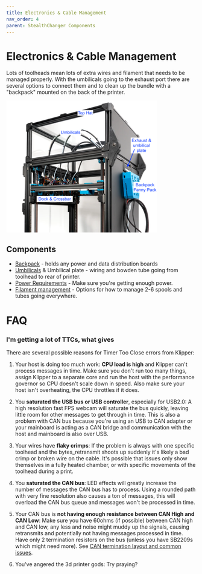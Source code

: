 ```yaml
---
title: Electronics & Cable Management
nav_order: 4
parent: StealthChanger Components
---
```

<!-- Use the page layout at TOC.md:  https://github.com/sdylewski/StealthChanger/blob/main/docs/TOC.md -->

# Electronics & Cable Management
Lots of toolheads mean lots of extra wires and filament that needs to be managed properly. With the umbilicals going to the exhaust port there are several options to connect them and to clean up the bundle with a "backpack" mounted on the back of the printer.

<img src="../media/CableManagement/LDO_Stealthchanger_back_annotated.png" width="400">

## Components
* [Backpack](#Backpack) - holds any power and data distribution boards 
* [Umbilicals](Umbilicals.md) & Umbilical plate - wiring and bowden tube going from toolhead to rear of printer.
* [Power Requirements](Power.md) - Make sure you're getting enough power.
* [Filament management](FilamentManagement.md) - Options for how to manage 2-6 spools and tubes going everywhere.

# FAQ

### I'm getting a lot of TTCs, what gives
There are several possible reasons for Timer Too Close errors from Klipper:

1. Your host is doing too much work: **CPU load is high** and Klipper can't process messages in time. Make sure you don't run too many things, assign Klipper to a separate core and run the host with the performance governor so CPU doesn't scale down in speed. Also make sure your host isn't overheating, the CPU throttles if it does.

2. You **saturated the USB bus or USB controller**, especially for USB2.0: A high resolution fast FPS webcam will saturate the bus quickly, leaving little room for other messages to get through in time. This is also a problem with CAN bus because you're using an USB to CAN adapter or your mainboard is acting as a CAN bridge and communication with the host and mainboard is also over USB.

3. Your wires have **flaky crimps**: 
If the problem is always with one specific toolhead and the bytes_retransmit shoots up suddenly it's likely a bad crimp or broken wire on the cable. It's possible that issues only show themselves in a fully heated chamber, or with specific movements of the toolhead during a print.

4. You **saturated the CAN bus**:
LED effects will greatly increase the number of messages the CAN bus has to process. Using a rounded path with very fine resolution also causes a ton of messages, this will overload the CAN bus queue and messages won't be processed in time.

5. Your CAN bus is **not having enough resistance between CAN High and CAN Low**:
Make sure you have 60ohms (if possible) between CAN high and CAN low, any less and noise might muddy up the signals, causing retransmits and potentially not having messages processed in time. Have only 2 termination resistors on the bus (unless you have SB2209s which might need more). See [CAN termination layout and common issues](../CableManagement/ElectricalDistribution.md#can-termination-layout-and-common-issues).
  
6. You've angered the 3d printer gods:
Try praying?









